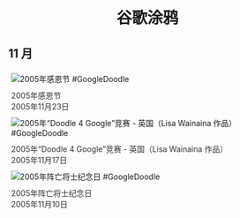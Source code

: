 
<h1 align="center"> 谷歌涂鸦 </h1>




## 11 月

<div class="image">


<img src="" alt="2005年感恩节 #GoogleDoodle" style="margin: 5px"/>
<div class="info" style="font-size: 14px; color:#333333; margin:5px"><div class="title">2005年感恩节</div><div class="date">2005年11月23日</div></div>

<img src="" alt="2005年“Doodle 4 Google”竞赛 - 英国（Lisa Wainaina 作品） #GoogleDoodle" style="margin: 5px"/>
<div class="info" style="font-size: 14px; color:#333333; margin:5px"><div class="title">2005年“Doodle 4 Google”竞赛 - 英国（Lisa Wainaina 作品）</div><div class="date">2005年11月17日</div></div>

<img src="" alt="2005年阵亡将士纪念日 #GoogleDoodle" style="margin: 5px"/>
<div class="info" style="font-size: 14px; color:#333333; margin:5px"><div class="title">2005年阵亡将士纪念日</div><div class="date">2005年11月10日</div></div>

</div>








